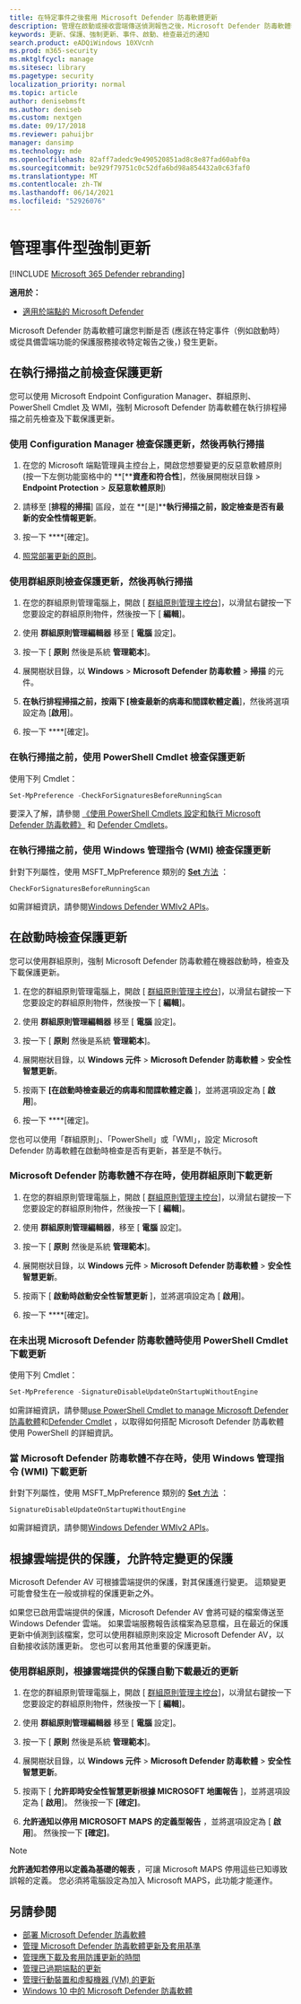 ```yaml
---
title: 在特定事件之後套用 Microsoft Defender 防毒軟體更新
description: 管理在啟動或接收雲端傳送偵測報告之後，Microsoft Defender 防毒軟體套用安全性智慧更新的方式。
keywords: 更新、保護、強制更新、事件、啟動、檢查最近的通知
search.product: eADQiWindows 10XVcnh
ms.prod: m365-security
ms.mktglfcycl: manage
ms.sitesec: library
ms.pagetype: security
localization_priority: normal
ms.topic: article
author: denisebmsft
ms.author: deniseb
ms.custom: nextgen
ms.date: 09/17/2018
ms.reviewer: pahuijbr
manager: dansimp
ms.technology: mde
ms.openlocfilehash: 82aff7adedc9e490520851ad8c8e87fad60abf0a
ms.sourcegitcommit: be929f79751c0c52dfa6bd98a854432a0c63faf0
ms.translationtype: MT
ms.contentlocale: zh-TW
ms.lasthandoff: 06/14/2021
ms.locfileid: "52926076"
---
```

# <a name="manage-event-based-forced-updates"></a>管理事件型強制更新

[!INCLUDE [Microsoft 365 Defender rebranding](../../includes/microsoft-defender.md)]


**適用於：**

- [適用於端點的 Microsoft Defender](/microsoft-365/security/defender-endpoint/)

Microsoft Defender 防毒軟體可讓您判斷是否 (應該在特定事件（例如啟動時）或從具備雲端功能的保護服務接收特定報告之後，) 發生更新。

## <a name="check-for-protection-updates-before-running-a-scan"></a>在執行掃描之前檢查保護更新

您可以使用 Microsoft Endpoint Configuration Manager、群組原則、PowerShell Cmdlet 及 WMI，強制 Microsoft Defender 防毒軟體在執行排程掃描之前先檢查及下載保護更新。

### <a name="use-configuration-manager-to-check-for-protection-updates-before-running-a-scan"></a>使用 Configuration Manager 檢查保護更新，然後再執行掃描

1. 在您的 Microsoft 端點管理員主控台上，開啟您想要變更的反惡意軟體原則 (按一下左側功能窗格中的 **[****資產和符合性**]，然後展開樹狀目錄  >  **Endpoint Protection**  >  **反惡意軟體原則**) 

2. 請移至 [**排程的掃描**] 區段，並在 **[是]****執行掃描之前，設定檢查是否有最新的安全性情報更新**。

3. 按一下 ****[確定]。

4. [照常部署更新的原則](/sccm/protect/deploy-use/endpoint-antimalware-policies#deploy-an-antimalware-policy-to-client-computers)。

### <a name="use-group-policy-to-check-for-protection-updates-before-running-a-scan"></a>使用群組原則檢查保護更新，然後再執行掃描

1. 在您的群組原則管理電腦上，開啟 [ [群組原則管理主控台](/previous-versions/windows/desktop/gpmc/group-policy-management-console-portal)]，以滑鼠右鍵按一下您要設定的群組原則物件，然後按一下 [ **編輯**]。

2. 使用 **群組原則管理編輯器** 移至 [ **電腦** 設定]。

3. 按一下 [ **原則** 然後是系統 **管理範本**]。

4. 展開樹狀目錄，以 **Windows**  >  **Microsoft Defender 防毒軟體**  >  **掃描** 的元件。

5. **在執行排程掃描之前，按兩下 [檢查最新的病毒和間諜軟體定義**]，然後將選項設定為 [**啟用**]。

6. 按一下 ****[確定]。

### <a name="use-powershell-cmdlets-to-check-for-protection-updates-before-running-a-scan"></a>在執行掃描之前，使用 PowerShell Cmdlet 檢查保護更新

使用下列 Cmdlet：

```PowerShell
Set-MpPreference -CheckForSignaturesBeforeRunningScan
```

要深入了解，請參閱 [《使用 PowerShell Cmdlets 設定和執行 Microsoft Defender 防毒軟體》](use-powershell-cmdlets-microsoft-defender-antivirus.md) 和 [Defender Cmdlets](/powershell/module/defender/index)。

### <a name="use-windows-management-instruction-wmi-to-check-for-protection-updates-before-running-a-scan"></a>在執行掃描之前，使用 Windows 管理指令 (WMI) 檢查保護更新

針對下列屬性，使用 MSFT_MpPreference 類別的 [ **Set** 方法](/previous-versions/windows/desktop/legacy/dn455323(v=vs.85)) ：

```WMI
CheckForSignaturesBeforeRunningScan
```

如需詳細資訊，請參閱[Windows Defender WMIv2 APIs](/previous-versions/windows/desktop/defender/windows-defender-wmiv2-apis-portal)。

## <a name="check-for-protection-updates-on-startup"></a>在啟動時檢查保護更新

您可以使用群組原則，強制 Microsoft Defender 防毒軟體在機器啟動時，檢查及下載保護更新。

1. 在您的群組原則管理電腦上，開啟 [ [群組原則管理主控台](/previous-versions/windows/desktop/gpmc/group-policy-management-console-portal)]，以滑鼠右鍵按一下您要設定的群組原則物件，然後按一下 [ **編輯**]。

2. 使用 **群組原則管理編輯器** 移至 [ **電腦** 設定]。

3. 按一下 [ **原則** 然後是系統 **管理範本**]。

4. 展開樹狀目錄，以 **Windows 元件**  >  **Microsoft Defender 防毒軟體**  >  **安全性智慧更新**。

5. 按兩下 **[在啟動時檢查最近的病毒和間諜軟體定義** ]，並將選項設定為 [ **啟用**]。 

6. 按一下 ****[確定]。

您也可以使用「群組原則」、「PowerShell」或「WMI」，設定 Microsoft Defender 防毒軟體在啟動時檢查是否有更新，甚至是不執行。

### <a name="use-group-policy-to-download-updates-when-microsoft-defender-antivirus-is-not-present"></a>Microsoft Defender 防毒軟體不存在時，使用群組原則下載更新

1. 在您的群組原則管理電腦上，開啟 [ [群組原則管理主控台](/previous-versions/windows/desktop/gpmc/group-policy-management-console-portal)]，以滑鼠右鍵按一下您要設定的群組原則物件，然後按一下 [ **編輯**]。

2. 使用 **群組原則管理編輯器**，移至 [ **電腦** 設定]。

3. 按一下 [ **原則** 然後是系統 **管理範本**]。

4. 展開樹狀目錄，以 **Windows 元件**  >  **Microsoft Defender 防毒軟體**  >  **安全性智慧更新**。

5. 按兩下 [ **啟動時啟動安全性智慧更新** ]，並將選項設定為 [ **啟用**]。

6. 按一下 ****[確定]。

### <a name="use-powershell-cmdlets-to-download-updates-when-microsoft-defender-antivirus-is-not-present"></a>在未出現 Microsoft Defender 防毒軟體時使用 PowerShell Cmdlet 下載更新

使用下列 Cmdlet：

```PowerShell
Set-MpPreference -SignatureDisableUpdateOnStartupWithoutEngine
```

如需詳細資訊，請參閱[use PowerShell Cmdlet to manage Microsoft Defender 防毒軟體](use-powershell-cmdlets-microsoft-defender-antivirus.md)和[Defender Cmdlet](/powershell/module/defender/index) ，以取得如何搭配 Microsoft Defender 防毒軟體使用 PowerShell 的詳細資訊。

### <a name="use-windows-management-instruction-wmi-to-download-updates-when-microsoft-defender-antivirus-is-not-present"></a>當 Microsoft Defender 防毒軟體不存在時，使用 Windows 管理指令 (WMI) 下載更新

針對下列屬性，使用 MSFT_MpPreference 類別的 [ **Set** 方法](/previous-versions/windows/desktop/legacy/dn455323(v=vs.85)) ：

```WMI
SignatureDisableUpdateOnStartupWithoutEngine
```

如需詳細資訊，請參閱[Windows Defender WMIv2 APIs](/previous-versions/windows/desktop/defender/windows-defender-wmiv2-apis-portal)。

<a id="cloud-report-updates"></a>

## <a name="allow-ad-hoc-changes-to-protection-based-on-cloud-delivered-protection"></a>根據雲端提供的保護，允許特定變更的保護

Microsoft Defender AV 可根據雲端提供的保護，對其保護進行變更。 這類變更可能會發生在一般或排程的保護更新之外。

如果您已啟用雲端提供的保護，Microsoft Defender AV 會將可疑的檔案傳送至 Windows Defender 雲端。 如果雲端服務報告該檔案為惡意檔，且在最近的保護更新中偵測到該檔案，您可以使用群組原則來設定 Microsoft Defender AV，以自動接收該防護更新。 您也可以套用其他重要的保護更新。

### <a name="use-group-policy-to-automatically-download-recent-updates-based-on-cloud-delivered-protection"></a>使用群組原則，根據雲端提供的保護自動下載最近的更新

1. 在您的群組原則管理電腦上，開啟 [ [群組原則管理主控台](/previous-versions/windows/desktop/gpmc/group-policy-management-console-portal)]，以滑鼠右鍵按一下您要設定的群組原則物件，然後按一下 [ **編輯**]。

2. 使用 **群組原則管理編輯器** 移至 [ **電腦** 設定]。

3. 按一下 [ **原則** 然後是系統 **管理範本**]。

4. 展開樹狀目錄，以 **Windows 元件**  >  **Microsoft Defender 防毒軟體**  >  **安全性智慧更新**。

5. 按兩下 [ **允許即時安全性智慧更新根據 MICROSOFT 地圖報告** ]，並將選項設定為 [ **啟用**]。 然後按一下 **[確定]**。

6. **允許通知以停用 MICROSOFT MAPS 的定義型報告** ，並將選項設定為 [ **啟用**]。 然後按一下 **[確定]**。
    
> [!NOTE]
> **允許通知若停用以定義為基礎的報表** ，可讓 Microsoft MAPS 停用這些已知導致誤報的定義。 您必須將電腦設定為加入 Microsoft MAPS，此功能才能運作。

## <a name="see-also"></a>另請參閱

- [部署 Microsoft Defender 防毒軟體](deploy-manage-report-microsoft-defender-antivirus.md)
- [管理 Microsoft Defender 防毒軟體更新及套用基準](manage-updates-baselines-microsoft-defender-antivirus.md)
- [管理應下載及套用防護更新的時間](manage-protection-update-schedule-microsoft-defender-antivirus.md)
- [管理已過期端點的更新](manage-outdated-endpoints-microsoft-defender-antivirus.md)
- [管理行動裝置和虛擬機器 (VM) 的更新](manage-updates-mobile-devices-vms-microsoft-defender-antivirus.md)
- [Windows 10 中的 Microsoft Defender 防毒軟體](microsoft-defender-antivirus-in-windows-10.md)